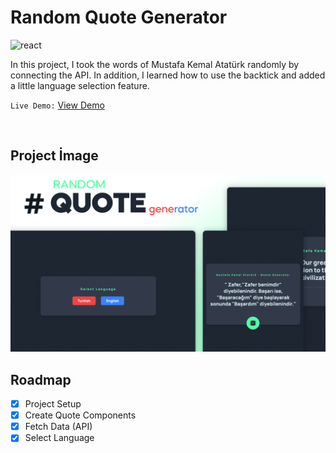 # **Random Quote Generator**


![react](https://img.shields.io/badge/React-20232A?style=for-the-badge&logo=react&logoColor=61DAFB)

In this project, I took the words of Mustafa Kemal Atatürk randomly by connecting the API. In addition, I learned how to use the backtick and added a little language selection feature.

`Live Demo:` [View Demo](https://azateser.github.io/50-React-Project/2.%20Random%20Quote%20Generator/Live/)

<br>

## Project İmage


![random-quote-generator](../0.%20projectImages/2-random-quote-generator.png)


## Roadmap

- [x] Project Setup <br />
- [x] Create Quote Components <br />
- [x] Fetch Data (API) <br />
- [x] Select Language <br />
